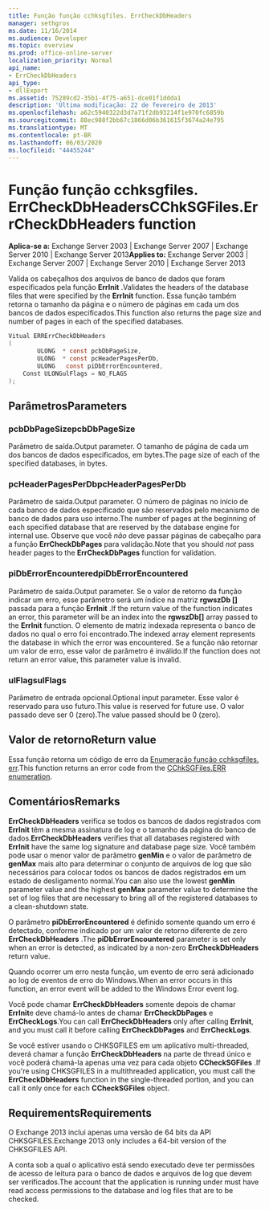 ```yaml
---
title: Função função cchksgfiles. ErrCheckDbHeaders
manager: sethgros
ms.date: 11/16/2014
ms.audience: Developer
ms.topic: overview
ms.prod: office-online-server
localization_priority: Normal
api_name:
- ErrCheckDbHeaders
api_type:
- dllExport
ms.assetid: 75289cd2-35b1-4f75-a651-dce01f1ddda1
description: 'Última modificação: 22 de fevereiro de 2013'
ms.openlocfilehash: a62c5940322d3d7a71f2db93214f1e970fc6859b
ms.sourcegitcommit: 88ec988f2bb67c1866d06b361615f3674a24e795
ms.translationtype: MT
ms.contentlocale: pt-BR
ms.lasthandoff: 06/03/2020
ms.locfileid: "44455244"
---
```

# <a name="cchksgfileserrcheckdbheaders-function"></a><span data-ttu-id="0fc32-103">Função função cchksgfiles. ErrCheckDbHeaders</span><span class="sxs-lookup"><span data-stu-id="0fc32-103">CChkSGFiles.ErrCheckDbHeaders function</span></span>

<span data-ttu-id="0fc32-104">**Aplica-se a:** Exchange Server 2003 | Exchange Server 2007 | Exchange Server 2010 | Exchange Server 2013</span><span class="sxs-lookup"><span data-stu-id="0fc32-104">**Applies to:** Exchange Server 2003 | Exchange Server 2007 | Exchange Server 2010 | Exchange Server 2013</span></span> 
  
<span data-ttu-id="0fc32-105">Valida os cabeçalhos dos arquivos de banco de dados que foram especificados pela função **ErrInit** .</span><span class="sxs-lookup"><span data-stu-id="0fc32-105">Validates the headers of the database files that were specified by the **ErrInit** function.</span></span> <span data-ttu-id="0fc32-106">Essa função também retorna o tamanho da página e o número de páginas em cada um dos bancos de dados especificados.</span><span class="sxs-lookup"><span data-stu-id="0fc32-106">This function also returns the page size and number of pages in each of the specified databases.</span></span> 
  
```cs
Vitual ERRErrCheckDbHeaders  
(
        ULONG  * const pcbDbPageSize,
        ULONG  * const pcHeaderPagesPerDb,
        ULONG   const piDbErrorEncountered,
    Const ULONGulFlags = NO_FLAGS
);

```

## <a name="parameters"></a><span data-ttu-id="0fc32-107">Parâmetros</span><span class="sxs-lookup"><span data-stu-id="0fc32-107">Parameters</span></span>

### <a name="pcbdbpagesize"></a><span data-ttu-id="0fc32-108">pcbDbPageSize</span><span class="sxs-lookup"><span data-stu-id="0fc32-108">pcbDbPageSize</span></span> 
  
<span data-ttu-id="0fc32-109">Parâmetro de saída.</span><span class="sxs-lookup"><span data-stu-id="0fc32-109">Output parameter.</span></span> <span data-ttu-id="0fc32-110">O tamanho de página de cada um dos bancos de dados especificados, em bytes.</span><span class="sxs-lookup"><span data-stu-id="0fc32-110">The page size of each of the specified databases, in bytes.</span></span>
    
### <a name="pcheaderpagesperdb"></a><span data-ttu-id="0fc32-111">pcHeaderPagesPerDb</span><span class="sxs-lookup"><span data-stu-id="0fc32-111">pcHeaderPagesPerDb</span></span> 
  
<span data-ttu-id="0fc32-112">Parâmetro de saída.</span><span class="sxs-lookup"><span data-stu-id="0fc32-112">Output parameter.</span></span> <span data-ttu-id="0fc32-113">O número de páginas no início de cada banco de dados especificado que são reservados pelo mecanismo de banco de dados para uso interno.</span><span class="sxs-lookup"><span data-stu-id="0fc32-113">The number of pages at the beginning of each specified database that are reserved by the database engine for internal use.</span></span> <span data-ttu-id="0fc32-114">Observe que você *não* deve passar páginas de cabeçalho para a função **ErrCheckDbPages** para validação.</span><span class="sxs-lookup"><span data-stu-id="0fc32-114">Note that you should *not* pass header pages to the **ErrCheckDbPages** function for validation.</span></span> 
    
### <a name="pidberrorencountered"></a><span data-ttu-id="0fc32-115">piDbErrorEncountered</span><span class="sxs-lookup"><span data-stu-id="0fc32-115">piDbErrorEncountered</span></span>
  
<span data-ttu-id="0fc32-116">Parâmetro de saída.</span><span class="sxs-lookup"><span data-stu-id="0fc32-116">Output parameter.</span></span> <span data-ttu-id="0fc32-117">Se o valor de retorno da função indicar um erro, esse parâmetro será um índice na matriz **rgwszDb []** passada para a função **ErrInit** .</span><span class="sxs-lookup"><span data-stu-id="0fc32-117">If the return value of the function indicates an error, this parameter will be an index into the **rgwszDb[]** array passed to the **ErrInit** function.</span></span> <span data-ttu-id="0fc32-118">O elemento de matriz indexada representa o banco de dados no qual o erro foi encontrado.</span><span class="sxs-lookup"><span data-stu-id="0fc32-118">The indexed array element represents the database in which the error was encountered.</span></span> <span data-ttu-id="0fc32-119">Se a função não retornar um valor de erro, esse valor de parâmetro é inválido.</span><span class="sxs-lookup"><span data-stu-id="0fc32-119">If the function does not return an error value, this parameter value is invalid.</span></span> 
    
### <a name="ulflags"></a><span data-ttu-id="0fc32-120">ulFlags</span><span class="sxs-lookup"><span data-stu-id="0fc32-120">ulFlags</span></span> 
  
<span data-ttu-id="0fc32-121">Parâmetro de entrada opcional.</span><span class="sxs-lookup"><span data-stu-id="0fc32-121">Optional input parameter.</span></span> <span data-ttu-id="0fc32-122">Esse valor é reservado para uso futuro.</span><span class="sxs-lookup"><span data-stu-id="0fc32-122">This value is reserved for future use.</span></span> <span data-ttu-id="0fc32-123">O valor passado deve ser 0 (zero).</span><span class="sxs-lookup"><span data-stu-id="0fc32-123">The value passed should be 0 (zero).</span></span>
    
## <a name="return-value"></a><span data-ttu-id="0fc32-124">Valor de retorno</span><span class="sxs-lookup"><span data-stu-id="0fc32-124">Return value</span></span>

<span data-ttu-id="0fc32-125">Essa função retorna um código de erro da [Enumeração função cchksgfiles. err](cchksgfiles-err-enumeration.md).</span><span class="sxs-lookup"><span data-stu-id="0fc32-125">This function returns an error code from the [CChkSGFiles.ERR enumeration](cchksgfiles-err-enumeration.md).</span></span>
  
## <a name="remarks"></a><span data-ttu-id="0fc32-126">Comentários</span><span class="sxs-lookup"><span data-stu-id="0fc32-126">Remarks</span></span>

<span data-ttu-id="0fc32-127">**ErrCheckDbHeaders** verifica se todos os bancos de dados registrados com **ErrInit** têm a mesma assinatura de log e o tamanho da página do banco de dados.</span><span class="sxs-lookup"><span data-stu-id="0fc32-127">**ErrCheckDbHeaders** verifies that all databases registered with **ErrInit** have the same log signature and database page size.</span></span> <span data-ttu-id="0fc32-128">Você também pode usar o menor valor de parâmetro **genMin** e o valor de parâmetro de **genMax** mais alto para determinar o conjunto de arquivos de log que são necessários para colocar todos os bancos de dados registrados em um estado de desligamento normal.</span><span class="sxs-lookup"><span data-stu-id="0fc32-128">You can also use the lowest **genMin** parameter value and the highest **genMax** parameter value to determine the set of log files that are necessary to bring all of the registered databases to a clean-shutdown state.</span></span> 
  
<span data-ttu-id="0fc32-129">O parâmetro **piDbErrorEncountered** é definido somente quando um erro é detectado, conforme indicado por um valor de retorno diferente de zero **ErrCheckDbHeaders** .</span><span class="sxs-lookup"><span data-stu-id="0fc32-129">The **piDbErrorEncountered** parameter is set only when an error is detected, as indicated by a non-zero **ErrCheckDbHeaders** return value.</span></span> 
  
<span data-ttu-id="0fc32-130">Quando ocorrer um erro nesta função, um evento de erro será adicionado ao log de eventos de erro do Windows.</span><span class="sxs-lookup"><span data-stu-id="0fc32-130">When an error occurs in this function, an error event will be added to the Windows Error event log.</span></span>
  
<span data-ttu-id="0fc32-131">Você pode chamar **ErrCheckDbHeaders** somente depois de chamar **ErrInit**e deve chamá-lo antes de chamar **ErrCheckDbPages** e **ErrCheckLogs**.</span><span class="sxs-lookup"><span data-stu-id="0fc32-131">You can call **ErrCheckDbHeaders** only after calling **ErrInit**, and you must call it before calling **ErrCheckDbPages** and **ErrCheckLogs**.</span></span>
  
<span data-ttu-id="0fc32-132">Se você estiver usando o CHKSGFILES em um aplicativo multi-threaded, deverá chamar a função **ErrCheckDbHeaders** na parte de thread único e você poderá chamá-la apenas uma vez para cada objeto **CCheckSGFiles** .</span><span class="sxs-lookup"><span data-stu-id="0fc32-132">If you're using CHKSGFILES in a multithreaded application, you must call the **ErrCheckDbHeaders** function in the single-threaded portion, and you can call it only once for each **CCheckSGFiles** object.</span></span> 
  
## <a name="requirements"></a><span data-ttu-id="0fc32-133">Requirements</span><span class="sxs-lookup"><span data-stu-id="0fc32-133">Requirements</span></span>

<span data-ttu-id="0fc32-134">O Exchange 2013 inclui apenas uma versão de 64 bits da API CHKSGFILES.</span><span class="sxs-lookup"><span data-stu-id="0fc32-134">Exchange 2013 only includes a 64-bit version of the CHKSGFILES API.</span></span>
  
<span data-ttu-id="0fc32-135">A conta sob a qual o aplicativo está sendo executado deve ter permissões de acesso de leitura para o banco de dados e arquivos de log que devem ser verificados.</span><span class="sxs-lookup"><span data-stu-id="0fc32-135">The account that the application is running under must have read access permissions to the database and log files that are to be checked.</span></span>
  

